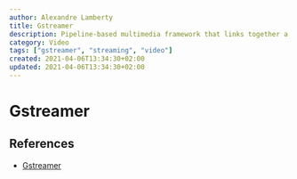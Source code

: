 ```yaml
---
author: Alexandre Lamberty
title: Gstreamer 
description: Pipeline-based multimedia framework that links together a wide variety of media processing systems to complete complex workflows
category: Video
tags: ["gstreamer", "streaming", "video"]
created: 2021-04-06T13:34:30+02:00
updated: 2021-04-06T13:34:30+02:00
---
```

# Gstreamer

## References

- [Gstreamer](https://gstreamer.freedesktop.org/)
